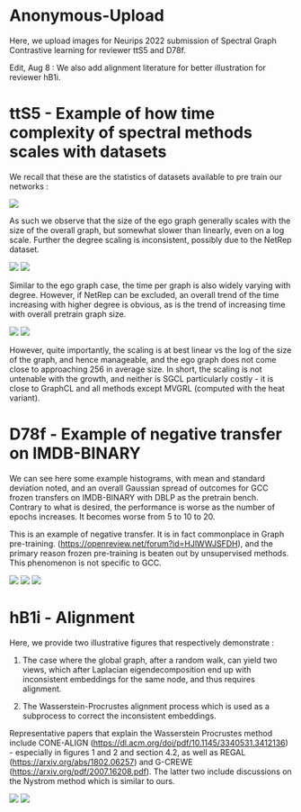 # Anonymous-Upload
Here, we upload images for Neurips 2022 submission of Spectral Graph Contrastive learning for reviewer ttS5 and D78f.

Edit, Aug 8 : We also add alignment literature for better illustration for reviewer hB1i.

# ttS5 - Example of how time complexity of spectral methods scales with datasets

We recall that these are the statistics of datasets available to pre train our networks : 

![](./datasetdetails.png)

As such we observe that the size of the ego graph generally scales with the size of the overall graph, but somewhat slower than linearly, even on a log scale. Further the degree scaling is inconsistent, possibly due to the NetRep dataset.

![](./sizeofview.png)
![](./egographanddegree.png)

Similar to the ego graph case, the time per graph is also widely varying with degree. However, if NetRep can be excluded, an overall trend of the time increasing with higher degree is obvious, as is the trend of increasing time with overall pretrain graph size.

![](./timeversusnode.png)
![](./timeversusdegree.png)

However, quite importantly, the scaling is at best linear vs the log of the size of the graph, and hence manageable, and the ego graph does not come close to approaching 256 in average size. In short, the scaling is not untenable with the growth, and neither is SGCL particularly costly - it is close to GraphCL and all methods except MVGRL (computed with the heat variant).

# D78f - Example of negative transfer on IMDB-BINARY

We can see here some example histograms, with mean and standard deviation noted, and an overall Gaussian spread of outcomes for GCC frozen transfers on IMDB-BINARY with DBLP as the pretrain bench. Contrary to what is desired, the performance is worse as the number of epochs increases. It becomes worse from 5 to 10 to 20.

This is an example of negative transfer. It is in fact commonplace in Graph pre-training. (https://openreview.net/forum?id=HJlWWJSFDH), and the primary reason frozen pre-training is beaten out by unsupervised methods. This phenomenon is not specific to GCC.


![](./imdb-binary_5.jpg)
![](./imdb-binary_10.jpg)
![](./imdb-binary_20.jpg)

# hB1i - Alignment

Here, we provide two illustrative figures that respectively demonstrate :

1) The case where the global graph, after a random walk, can yield two views, which after Laplacian eigendecomposition end up with inconsistent embeddings for the same node, and thus requires alignment.

2) The Wasserstein-Procrustes alignment process which is used as a subprocess to correct the inconsistent embeddings.

Representative papers that explain the Wasserstein Procrustes method include CONE-ALIGN (https://dl.acm.org/doi/pdf/10.1145/3340531.3412136) - especially in figures 1 and 2 and section 4.2, as well as REGAL (https://arxiv.org/abs/1802.06257) and G-CREWE (https://arxiv.org/pdf/2007.16208.pdf). The latter two include discussions on the Nystrom method which is similar to ours.

![](./alignment_take2.jpg)
![](./Alignment_edited_page-0001.jpg)
